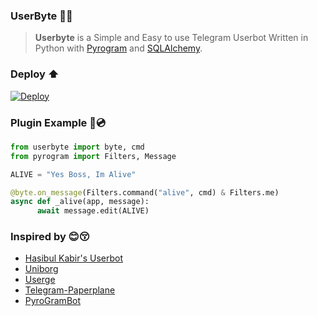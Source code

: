 ### UserByte 🤖🔥
>**Userbyte** is a Simple and Easy to use Telegram Userbot Written in Python with [Pyrogram](https://github.com/pyrogram/pyrogram) and [SQLAlchemy](https://www.sqlalchemy.org/).

### Deploy ⬆️
[![Deploy](https://telegra.ph/file/c86cf98eb752c398a36c7.png)](https://heroku.com/deploy)

### Plugin Example 💾💿
```python
from userbyte import byte, cmd
from pyrogram import Filters, Message

ALIVE = "Yes Boss, Im Alive"

@byte.on_message(Filters.command("alive", cmd) & Filters.me)
async def _alive(app, message):
      await message.edit(ALIVE)
```
### Inspired by 😊😚
* [Hasibul Kabir's Userbot](https://github.com/HasibulKabir/PyrogramTGuserbot)
* [Uniborg](https://github.com/SpEcHiDe/UniBorg)
* [Userge](https://github.com/UsergeTeam/Userge)
* [Telegram-Paperplane](https://github.com/RaphielGang/Telegram-Paperplane)
* [PyroGramBot](https://github.com/SpEcHiDe/PyroGramUserBot)
